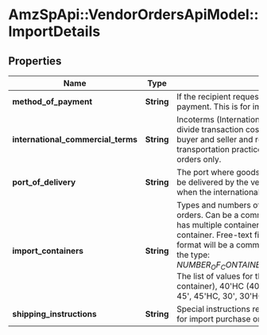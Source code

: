 # AmzSpApi::VendorOrdersApiModel::ImportDetails

## Properties
Name | Type | Description | Notes
------------ | ------------- | ------------- | -------------
**method_of_payment** | **String** | If the recipient requests, contains the shipment method of payment. This is for import PO&#39;s only. | [optional] 
**international_commercial_terms** | **String** | Incoterms (International Commercial Terms) are used to divide transaction costs and responsibilities between buyer and seller and reflect state-of-the-art transportation practices. This is for import purchase orders only.  | [optional] 
**port_of_delivery** | **String** | The port where goods on an import purchase order must be delivered by the vendor. This should only be specified when the internationalCommercialTerms is FOB. | [optional] 
**import_containers** | **String** | Types and numbers of container(s) for import purchase orders. Can be a comma-separated list if the shipment has multiple containers. HC signifies a high-capacity container. Free-text field, limited to 64 characters. The format will be a comma-delimited list containing values of the type: $NUMBER_OF_CONTAINERS_OF_THIS_TYPE-$CONTAINER_TYPE. The list of values for the container type is: 40&#39;(40-foot container), 40&#39;HC (40-foot high-capacity container), 45&#39;, 45&#39;HC, 30&#39;, 30&#39;HC, 20&#39;, 20&#39;HC. | [optional] 
**shipping_instructions** | **String** | Special instructions regarding the shipment. This field is for import purchase orders. | [optional] 


